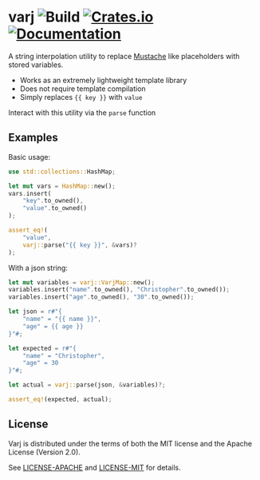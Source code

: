 # varj ![Build](https://github.com/sonro/varj/workflows/Rust/badge.svg) [![Crates.io](https://img.shields.io/crates/v/varj.svg)](https://crates.io/crates/varj/) [![Documentation](https://docs.rs/varj/badge.svg)](https://docs.rs/varj/)

A string interpolation utility to replace
[Mustache](https://mustache.github.io/) like placeholders with stored variables.

-   Works as an extremely lightweight template library
-   Does not require template compilation
-   Simply replaces `{{ key }}` with `value`

Interact with this utility via the `parse` function

## Examples

Basic usage:

```rust
use std::collections::HashMap;

let mut vars = HashMap::new();
vars.insert(
    "key".to_owned(),
    "value".to_owned()
);

assert_eq!(
    "value",
    varj::parse("{{ key }}", &vars)?
);
```

With a json string:

```rust
let mut variables = varj::VarjMap::new();
variables.insert("name".to_owned(), "Christopher".to_owned());
variables.insert("age".to_owned(), "30".to_owned());

let json = r#"{
    "name" = "{{ name }}",
    "age" = {{ age }}
}"#;

let expected = r#"{
    "name" = "Christopher",
    "age" = 30
}"#;

let actual = varj::parse(json, &variables)?;

assert_eq!(expected, actual);
```

## License

Varj is distributed under the terms of both the MIT license and the
Apache License (Version 2.0).

See [LICENSE-APACHE](LICENSE-APACHE) and [LICENSE-MIT](LICENSE-MIT) for details.
